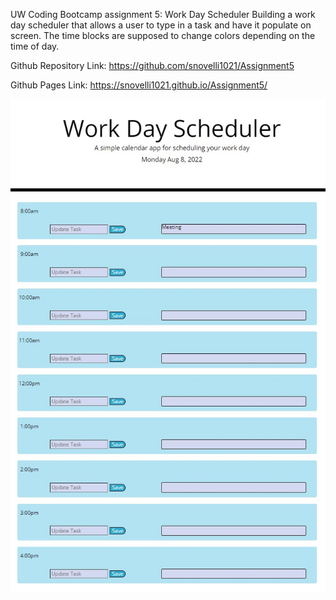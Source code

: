 UW Coding Bootcamp assignment 5: Work Day Scheduler
Building a work day scheduler that allows a user to type in a task and have it populate on screen. The time blocks are supposed to change colors depending on the time of day.


Github Repository Link:
https://github.com/snovelli1021/Assignment5

Github Pages Link:
https://snovelli1021.github.io/Assignment5/


![my screenshot](./assets/screenshot.jpg)